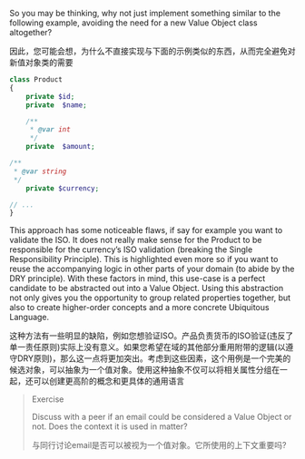 So you may be thinking, why not just implement something similar to the following example, avoiding the need for a new Value Object class altogether?



因此，您可能会想，为什么不直接实现与下面的示例类似的东西，从而完全避免对新值对象类的需要

```php
class Product
{
    private $id;
    private  $name;

    /**
     * @var int
     */
    private  $amount;

/**
 * @var string
 */
    private $currency;

// ...
}
```

This approach has some noticeable flaws, if say for example you want to validate the ISO. It does not really make sense for the Product to be responsible for the currency’s ISO validation \(breaking the Single Responsibility Principle\). This is highlighted even more so if you want to reuse the accompanying logic in other parts of your domain \(to abide by the DRY principle\). With these factors in mind, this use-case is a perfect candidate to be abstracted out into a Value Object. Using this abstraction not only gives you the opportunity to group related properties together, but also to create higher-order concepts and a more concrete Ubiquitous Language.



这种方法有一些明显的缺陷，例如您想验证ISO。产品负责货币的ISO验证\(违反了单一责任原则\)实际上没有意义。如果您希望在域的其他部分重用附带的逻辑\(以遵守DRY原则\)，那么这一点将更加突出。考虑到这些因素，这个用例是一个完美的候选对象，可以抽象为一个值对象。使用这种抽象不仅可以将相关属性分组在一起，还可以创建更高阶的概念和更具体的通用语言



> Exercise
>
> Discuss with a peer if an email could be considered a Value Object or not. Does the context it is used in matter?
>
> 与同行讨论email是否可以被视为一个值对象。它所使用的上下文重要吗?



